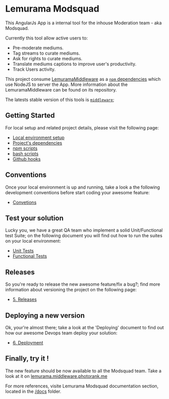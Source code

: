 # Lemurama Modsquad

This AngularJs App is a internal tool for the inhouse Moderation team - aka Modsquad.

Currently this tool allow active users to:
* Pre-moderate mediums.
* Tag streams to curate mediums.
* Ask for rights to curate mediums.
* Translate mediums captions to improve user's productivity.
* Track Users activity.

This project consume [LemuramaMiddleware](https://github.com/Olapic/LemuramaMiddleware) as a [``npm`` dependencies](https://github.com/Olapic/LemuramaModsquad/blob/master/package.json#L6) which use NodeJS to server the App. More information about the LemuramaMiddleware can be found on its repository.

The latests stable version of this tools is [``middleware``](https://lemurama.middleware.photorank.me);

## Getting Started
For local setup and related project details, please visit the following page:
- [Local environment setup](docs/local_enviroment_setup.md)
- [Project's dependencies](docs/project_dependencies.md)
- [npm scripts](docs/npm_scripts.md)
- [bash scripts](docs/bash_scripts.md)
- [Github hooks](docs/github_hooks.md)

## Conventions
Once your local environment is up and running, take a look a the following development conventions before start coding your awesome feature:
- [Convetions](docs/conventions.md)

## Test your solution
Lucky you, we have a great QA team who implement a solid Unit/Functional test Suite; on the following document you will find out how to run the suites on your local environment:
- [Unit Tests](docs/unit_tests.md)
- [Functional Tests](docs/e2e.md)

## Releases
So you're ready to release the new awesome feature/fix a bug?; find more information about versioning the project on the following page:
- [5. Releases](docs/releases.md)

## Deploying a new version
Ok, your're almost there; take a look at the 'Deploying' document to find out how our awesome Devops team deploy your solution:
- [6. Deployment](docs/deployment.md)

## Finally, try it !
The new feature should be now available to all the Modsquad team. Take a look at it on [lemurama.middleware.photorank.me](https://lemurama.middleware.photorank.me)


For more references, visite Lemurama Modsquad documentation section, located in the [/docs](docs/) folder.
